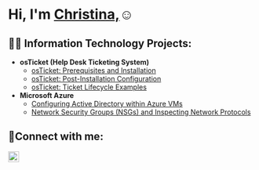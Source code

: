 <h1>Hi, I'm <a href="https://linkedin.com/in/yourname"> Christina,</a>☺</h1>

<h2>👨‍💻 Information Technology Projects:</h2>

- <b>osTicket (Help Desk Ticketing System)</b>
  - [osTicket: Prerequisites and Installation](https://github.com/Thechristinaq/osticket-prereqs)
  - [osTicket: Post-Installation Configuration](https://github.com/Thechristinaq/post-install-config)
  - [osTicket: Ticket Lifecycle Examples](https://github.com/Thechristinaq/ticket-lifecycle)
- <b>Microsoft Azure</b>
  - [Configuring Active Directory within Azure VMs](https://github.com/Thechristinaq/configure-ad)
  - [Network Security Groups (NSGs) and Inspecting Network Protocols](https://github.com/Thechristinaq/azure-network-protocols)

<h2>🤳Connect with me:</h2>


[<img align="left" alt="Josh | LinkedIn" width="22px" src="https://cdn.jsdelivr.net/npm/simple-icons@v3/icons/linkedin.svg" />][linkedin]


[linkedin]: https://linkedin.com/in/yourname
